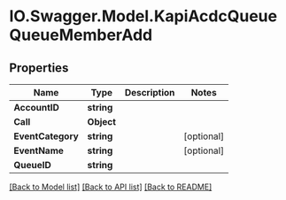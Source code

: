 # IO.Swagger.Model.KapiAcdcQueueQueueMemberAdd
## Properties

Name | Type | Description | Notes
------------ | ------------- | ------------- | -------------
**AccountID** | **string** |  | 
**Call** | **Object** |  | 
**EventCategory** | **string** |  | [optional] 
**EventName** | **string** |  | [optional] 
**QueueID** | **string** |  | 

[[Back to Model list]](../README.md#documentation-for-models) [[Back to API list]](../README.md#documentation-for-api-endpoints) [[Back to README]](../README.md)

